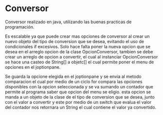 # Conversor
Conversor realizado en java, utilizando las buenas practicas de programación. 

Es escalable ya que puede crear mas opciones de conversor al crear un nuevo objeto del tipo de conversion que se desea, evitando el uso de condicionales if excesivos. Solo hace falta poner la nueva opcion que se desea  en el arreglo opcion de la clase OpcionConversor, tambien se debe crear un arreglo de opcion a convertir, el cual al instanciar OpcionConversor se hace una casteo de String[]  a objetc[] el cual permite poner el menu de opciones en el joptionpane. 

Se guarda la opcione elegida en el joptionpane y se envia al metodo comparacion el cual por medio de un ciclo for compara las opciones disponibles con la opcion seleccionada y se va sumando un contador que permite al programa saber que opcion del menu se eligio. esta opcion se manda a un objeto de la clase de el tipo de conversion que se desea, junto con el valor a convertir y este por medio de un switch que evalua el valor del contador nos retornara un String el cual contiene el valor ya convertido. 
